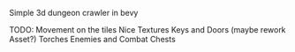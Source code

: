 Simple 3d dungeon crawler in bevy

TODO:
Movement on the tiles
Nice Textures
Keys and Doors (maybe rework Asset?)
Torches
Enemies and Combat
Chests